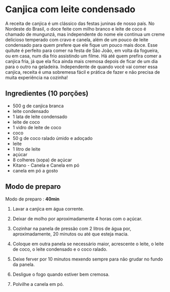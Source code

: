 # Canjica com leite condensado
A receita de canjica é um clássico das festas juninas de nosso país. No Nordeste do Brasil, o doce feite com milho branco e leite de coco é chamado de mungunzá, mas independente do nome ele continua um creme delicioso temperado com cravo e canela, além de um pouco de leite condensado para quem prefere que ele fique um pouco mais doce. Esse quitute é perfeito para comer na festa de São João, em volta da fogueira, ou em casa, num dia frio assistindo um filme. Há até quem prefira comer a canjica fria, já que ela fica ainda mais cremosa depois de ficar de um dia para o outro na geladeira. Independente de quando você vai comer essa canjica, receita é uma sobremesa fácil e prática de fazer e não precisa de muita experiência na cozinha! 

## Ingredientes (10 porções)
- 500 g de canjica branca
- leite condensado
- 1 lata de leite condensado
- leite de coco
- 1 vidro de leite de coco
- coco
- 50 g de coco ralado úmido e adoçado
- leite
- 1 litro de leite
- açúcar
- 8 colheres (sopa) de açúcar
- Kitano - Canela e Canela em pó
- canela em pó a gosto

## Modo de preparo
Modo de preparo : **40min**
1. Lavar a canjica em água corrente.

2. Deixar de molho por aproximadamente 4 horas com o açúcar.

3. Cozinhar na panela de pressão com 2 litros de água por, aproximadamente, 20 minutos ou até que esteja macia.

4. Coloque em outra panela se necessário maior, acrescente o leite, o leite de coco, o leite condensado e o coco ralado.

5. Deixe ferver por 10 minutos mexendo sempre para não grudar no fundo da panela.

6. Desligue o fogo quando estiver bem cremosa.

7. Polvilhe a canela em pó.
